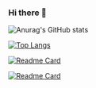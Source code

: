 ### Hi there 👋


![Anurag's GitHub stats](https://github-readme-stats.vercel.app/api?username=DobriJS&show_icons=true&theme=dark)

[![Top Langs](https://github-readme-stats.vercel.app/api/top-langs/?username=DobriJS&layout=compact&theme=dark)](https://github.com/DobriJS)

[![Readme Card](https://github-readme-stats.vercel.app/api/pin/?username=DobriJS&repo=mern-socialmedia-client&theme=dark&show_owner=true)](https://github.com/DobriJS/mern-socialmedia-client)

[![Readme Card](https://github-readme-stats.vercel.app/api/pin/?username=vasilyoshev&repo=homepage-ui&theme=dark&show_owner=true)](https://github.com/vasilyoshev/homepage-ui)
